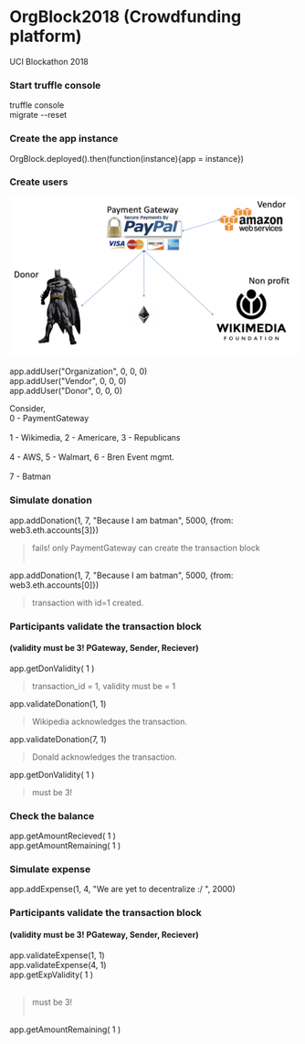 # OrgBlock2018 (Crowdfunding platform)
UCI Blockathon 2018

### Start truffle console
truffle console<br />
migrate --reset

### Create the app instance
OrgBlock.deployed().then(function(instance){app = instance})

### Create users

![Alt text](https://github.com/hard-fault/OrgBlock2018/blob/master/image.png)

app.addUser("Organization", 0, 0, 0)<br />
app.addUser("Vendor", 0, 0, 0)<br />
app.addUser("Donor", 0, 0, 0)<br />




Consider,<br />
0 - PaymentGateway <br /><br />
1 - Wikimedia,     2 - Americare,     3 - Republicans<br /><br />
4 - AWS,     5 - Walmart,    6 - Bren Event mgmt.<br /><br />
7 - Batman <br />



### Simulate donation
app.addDonation(1, 7,  "Because I am batman", 5000, {from: web3.eth.accounts[3]})<br />
> fails! only PaymentGateway can create the transaction block<br /><br />

app.addDonation(1, 7,  "Because I am batman", 5000, {from: web3.eth.accounts[0]}) <br />
> transaction with id=1 created.<br />

### Participants validate the transaction block 
#### (validity must be 3! PGateway, Sender, Reciever)
app.getDonValidity( 1 )  <br />
> transaction_id = 1, validity must be = 1<br />

app.validateDonation(1, 1)  <br />
> Wikipedia acknowledges the transaction.<br />


app.validateDonation(7, 1)<br />
> Donald acknowledges the transaction.<br />

app.getDonValidity( 1 )<br />
> must be 3!<br />

### Check the balance
app.getAmountRecieved( 1 )<br />
app.getAmountRemaining( 1 )<br />

### Simulate expense
app.addExpense(1, 4, "We are yet to decentralize :/ ", 2000)<br />


### Participants validate the transaction block 
#### (validity must be 3! PGateway, Sender, Reciever)
app.validateExpense(1, 1)<br />
app.validateExpense(4, 1)<br />
app.getExpValidity( 1 )<br /><br />
> must be 3!<br /><br />

app.getAmountRemaining( 1 )<br />



